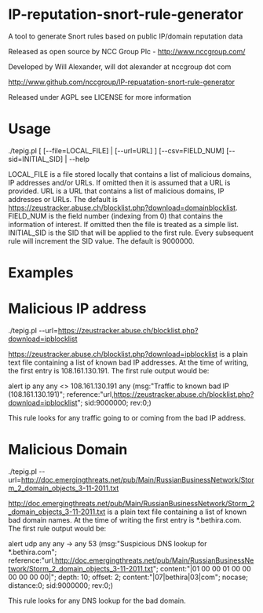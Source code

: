 IP-reputation-snort-rule-generator
==================================

A tool to generate Snort rules based on public IP/domain reputation data

Released as open source by NCC Group Plc - http://www.nccgroup.com/

Developed by Will Alexander, will dot alexander at nccgroup dot com

http://www.github.com/nccgroup/IP-repuatation-snort-rule-generator

Released under AGPL see LICENSE for more information

Usage
=====

./tepig.pl [ [--file=LOCAL_FILE] | [--url=URL] ] [--csv=FIELD_NUM] [--sid=INITIAL_SID] | --help

LOCAL_FILE is a file stored locally that contains a list of malicious domains, IP addresses and/or URLs. If omitted then it is assumed that a URL is provided.
URL is a URL that contains a list of malicious domains, IP addresses or URLs. The default is https://zeustracker.abuse.ch/blocklist.php?download=domainblocklist.
FIELD_NUM is the field number (indexing from 0) that contains the information of interest. If omitted then the file is treated as a simple list.
INITIAL_SID is the SID that will be applied to the first rule. Every subsequent rule will increment the SID value. The default is 9000000.

Examples
========

Malicious IP address
====================

./tepig.pl --url=https://zeustracker.abuse.ch/blocklist.php?download=ipblocklist

https://zeustracker.abuse.ch/blocklist.php?download=ipblocklist is a plain text file containing a list of known bad IP addresses. At the time of writing, the first entry is 108.161.130.191. The first rule output would be:

alert ip any any <> 108.161.130.191 any (msg:"Traffic to known bad IP (108.161.130.191)"; reference:"url,https://zeustracker.abuse.ch/blocklist.php?download=ipblocklist"; sid:9000000; rev:0;)

This rule looks for any traffic going to or coming from the bad IP address.

Malicious Domain
================

./tepig.pl --url=http://doc.emergingthreats.net/pub/Main/RussianBusinessNetwork/Storm_2_domain_objects_3-11-2011.txt

http://doc.emergingthreats.net/pub/Main/RussianBusinessNetwork/Storm_2_domain_objects_3-11-2011.txt is a plain text file containing a list of known bad domain names. At the time of writing the first entry is *.bethira.com. The first rule output would be:

alert udp any any -> any 53 (msg:"Suspicious DNS lookup for *.bethira.com"; reference:"url,http://doc.emergingthreats.net/pub/Main/RussianBusinessNetwork/Storm_2_domain_objects_3-11-2011.txt"; content:\"|01 00 00 01 00 00 00 00 00 00|\"; depth: 10; offset: 2; content:"|07|bethira|03|com"; nocase; distance:0; sid:9000000; rev:0;)

This rule looks for any DNS lookup for the bad domain.
